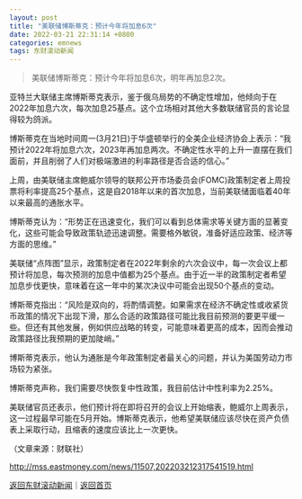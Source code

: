 ```yaml
---
layout: post
title: "美联储博斯蒂克：预计今年将加息6次"
date: 2022-03-21 22:31:14 +0800
categories: emnews
tags: 东财滚动新闻
---
```

> 美联储博斯蒂克：预计今年将加息6次，明年再加息2次。

<p>亚特兰大联储主席博斯蒂克表示，鉴于俄乌局势的不确定性增加，他倾向于在2022年加息六次，每次加息25基点。这个立场相对其他大多数联储官员的言论显得较为鸽派。</p>
 <p>博斯蒂克在当地时间周一(3月21日)于华盛顿举行的全美企业经济协会上表示：“我预计2022年将加息六次，2023年再加息两次。不确定性水平的上升一直摆在我们面前，并且削弱了人们对极端激进的利率路径是否合适的信心。”</p>
 <p>上周，由美联储主席鲍威尔领导的联邦公开市场委员会(FOMC)政策制定者上周投票将利率提高25个基点，这是自2018年以来的首次加息，当前美联储面临着40年以来最高的通胀水平。</p>
 <p>博斯蒂克认为：“形势正在迅速变化，我们可以看到总体需求等关键方面的显著变化，这些可能会导致政策轨迹迅速调整。需要格外敏锐，准备好适应政策、经济等方面的思维。”</p>
 <p>美联储“点阵图”显示，政策制定者在2022年剩余的六次会议中，每一次会议上都预计将加息，每次预测的加息中值都为25个基点。由于近一半的政策制定者希望加息步伐更快，意味着在这一年中的某次决议中可能会出现50个基点的变动。</p>
 <p>博斯蒂克指出：“风险是双向的，将酌情调整。如果需求在经济不确定性或收紧货币政策的情况下出现下滑，那么合适的政策路径可能比我目前预测的要更平缓一些。但还有其他发展，例如供应战略的转变，可能意味着更高的成本，因而会推动政策路径比我预期的更加陡峭。”</p>
 <p>博斯蒂克表示，他认为通胀是今年政策制定者最关心的问题，并认为美国劳动力市场较为紧张。</p>
 <p>博斯蒂克声称，我们需要尽快恢复中性政策，我目前估计中性利率为2.25%。</p>
 <p>美联储官员还表示，他们预计将在即将召开的会议上开始缩表，鲍威尔上周表示，这一过程最早可能在5月开始。博斯蒂克表示，他希望美联储应该尽快在资产负债表上采取行动，且缩表的速度应该比上一次更快。</p><p class="em_media">（文章来源：财联社）</p>

<http://mss.eastmoney.com/news/11507,202203212317541519.html>

[返回东财滚动新闻](//finews.withounder.com/emnews/)｜[返回首页](//finews.withounder.com/)